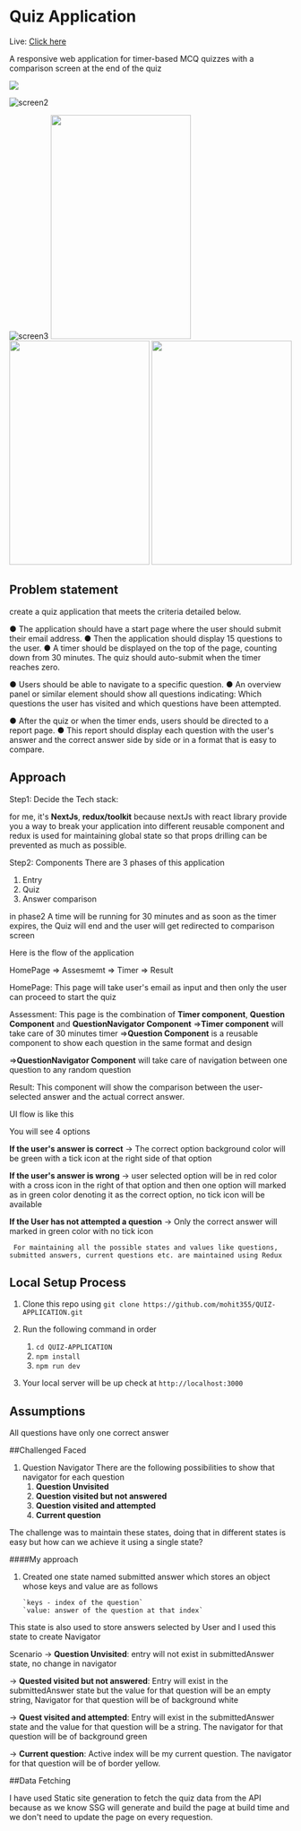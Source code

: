 # Quiz Application

Live: [Click here](https://quiz-application-sand.vercel.app/)

A responsive web application for timer-based MCQ quizzes with a comparison screen at the end of the quiz


<img src="https://github.com/mohit355/QUIZ-APPLICATION/assets/54148372/95eec2bd-e99b-408d-8eee-64ae9be9deda"></img>

![screen2](https://github.com/mohit355/QUIZ-APPLICATION/assets/54148372/54ac6767-c94c-4229-8b65-9ee5d581ef1f)

![screen3](https://github.com/mohit355/QUIZ-APPLICATION/assets/54148372/ccb8a089-425c-4a2d-84ce-569488f3df26)
<img src="https://github.com/mohit355/QUIZ-APPLICATION/assets/54148372/defd3f13-40ef-4a3c-b398-d2055afab7b8" height="400px" width="250px" />
<img src="https://github.com/mohit355/QUIZ-APPLICATION/assets/54148372/e7a45e16-cc32-4e93-bef8-b66f15f82183" height="400px" width="250px" />
<img src="https://github.com/mohit355/QUIZ-APPLICATION/assets/54148372/19d3c1bd-83e6-4f0d-832a-b73c04f4b42b" height="400px" width="250px" />

## Problem statement

create a quiz application that meets the criteria detailed below.

● The application should have a start page where the user should submit their email address.
● Then the application should display 15 questions to the user.
● A timer should be displayed on the top of the page, counting down from 30 minutes. The quiz
should auto-submit when the timer reaches zero.

● Users should be able to navigate to a specific question.
● An overview panel or similar element should show all questions indicating: Which questions the user has visited and which questions have been attempted.

● After the quiz or when the timer ends, users should be directed to a report page.
● This report should display each question with the user's answer and the correct answer side by
side or in a format that is easy to compare.

## Approach

Step1: Decide the Tech stack:

for me, it's **NextJs**, **redux/toolkit** because nextJs with react library provide you a way to break your application into different reusable component and redux is used for maintaining global state so that props drilling can be prevented as much as possible.

Step2: Components
There are 3 phases of this application

1. Entry
2. Quiz
3. Answer comparison

in phase2 A time will be running for 30 minutes and as soon as the timer expires, the Quiz will end and the user will get redirected to comparison screen

Here is the flow of the application

HomePage => Assesmemt => Timer => Result

HomePage:
This page will take user's email as input and then only the user can proceed to start the quiz

Assessment:
This page is the combination of **Timer component**, **Question Component** and **QuestionNavigator Component**
=>**Timer component** will take care of 30 minutes timer
=>**Question Component** is a reusable component to show each question in the same format and design

=>**QuestionNavigator Component** will take care of navigation between one question to any random question

Result:
This component will show the comparison between the user-selected answer and the actual correct answer.

UI flow is like this

You will see 4 options

**If the user's answer is correct**
-> The correct option background color will be green with a tick icon at the right side of that option

**If the user's answer is wrong**
-> user selected option will be in red color with a cross icon in the right of that option and then one option will marked as in green color denoting it as the correct option, no tick icon will be available

**If the User has not attempted a question**
-> Only the correct answer will marked in green color with no tick icon

`
For maintaining all the possible states and values like questions, submitted answers, current questions etc. are maintained using Redux`

## Local Setup Process

1. Clone this repo using `git clone https://github.com/mohit355/QUIZ-APPLICATION.git`
2. Run the following command in order

   1. `cd QUIZ-APPLICATION`
   2. `npm install`
   3. `npm run dev`

3. Your local server will be up check at `http://localhost:3000`

## Assumptions
All questions have only one correct answer

##Challenged Faced

1. Question Navigator
   There are the following possibilities to show that navigator for each question
   1. **Question Unvisited**
   2. **Question visited but not answered**
   3. **Question visited and attempted**
   4. **Current question**

The challenge was to maintain these states, doing that in different states is easy but how can we achieve it using a single state?

####My approach

1.  Created one state named submitted answer which stores an object whose keys and value are as follows

        `keys - index of the question`
        `value: answer of the question at that index`

This state is also used to store answers selected by User and I used this state to create Navigator

Scenario
-> **Question Unvisited**: entry will not exist in submittedAnswer state, no change in navigator

-> **Quested visited but not answered**: Entry will exist in the submittedAnswer state but the value for that question will be an empty string, Navigator for that question will be of background white

-> **Quest visited and attempted**: Entry will exist in the submittedAnswer state and the value for that question will be a string. The navigator for that question will be of background green

-> **Current question**: Active index will be my current question. The navigator for that question will be of border yellow.

##Data Fetching

I have used Static site generation to fetch the quiz data from the API because as we know SSG will generate and build the page at build time and we don't need to update the page on every requestion.
